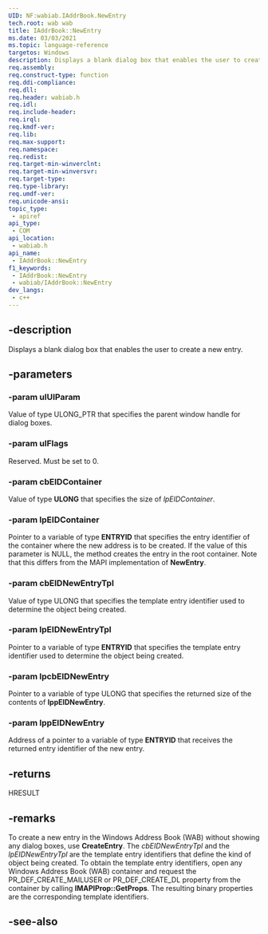 ```yaml
---
UID: NF:wabiab.IAddrBook.NewEntry
tech.root: wab wab 
title: IAddrBook::NewEntry
ms.date: 03/03/2021
ms.topic: language-reference
targetos: Windows
description: Displays a blank dialog box that enables the user to create a new entry.
req.assembly: 
req.construct-type: function
req.ddi-compliance: 
req.dll: 
req.header: wabiab.h
req.idl: 
req.include-header: 
req.irql: 
req.kmdf-ver: 
req.lib: 
req.max-support: 
req.namespace: 
req.redist: 
req.target-min-winverclnt: 
req.target-min-winversvr: 
req.target-type: 
req.type-library: 
req.umdf-ver: 
req.unicode-ansi: 
topic_type:
 - apiref
api_type:
 - COM
api_location:
 - wabiab.h
api_name:
 - IAddrBook::NewEntry
f1_keywords:
 - IAddrBook::NewEntry
 - wabiab/IAddrBook::NewEntry
dev_langs:
 - c++
---
```


## -description

Displays a blank dialog box that enables the user to create a new entry.

## -parameters

### -param ulUIParam

Value of type ULONG_PTR that specifies the parent window handle for dialog boxes.

### -param ulFlags

Reserved. Must be set to 0.

### -param cbEIDContainer

Value of type **ULONG** that specifies the size of *lpEIDContainer*.

### -param lpEIDContainer

Pointer to a variable of type **ENTRYID** that specifies the entry identifier of the container where the new address is to be created.  If the value of this parameter is NULL, the method creates the entry in the root container. Note that this differs from the MAPI implementation of **NewEntry**.

### -param cbEIDNewEntryTpl

Value of type ULONG that specifies the template entry identifier used to determine the object being created.

### -param lpEIDNewEntryTpl

Pointer to a variable of type **ENTRYID** that specifies the template entry identifier used to determine the object being created.

### -param lpcbEIDNewEntry

Pointer to a variable of type ULONG that specifies the returned size of the contents of **lppEIDNewEntry**.

### -param lppEIDNewEntry

Address of a pointer to a variable of type **ENTRYID** that receives the returned entry identifier of the new entry.

## -returns

HRESULT

## -remarks

To create a new entry in the Windows Address Book (WAB) without showing any dialog boxes, use **CreateEntry**. The *cbEIDNewEntryTpl* and the *lpEIDNewEntryTpl* are the template entry identifiers that define the kind of object being created. To obtain the template entry identifiers, open any Windows Address Book (WAB) container and request the PR_DEF_CREATE_MAILUSER or PR_DEF_CREATE_DL property from the container by calling **IMAPIProp::GetProps**. The resulting binary properties are the corresponding template identifiers.

## -see-also

